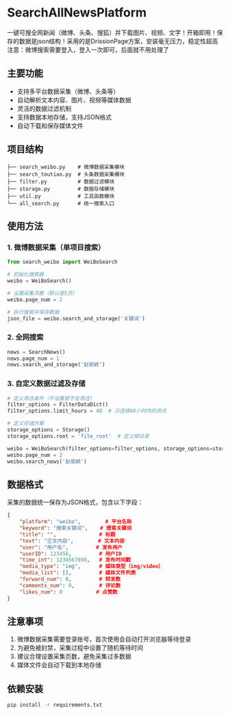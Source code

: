 # SearchAllNewsPlatform
一键可搜全网新闻（微博、头条、搜狐）并下载图片、视频、文字！开箱即用！保存的数据是json结构！采用的是DrissionPage方案，安装毫无压力，稳定性超高
注意：微博搜索需要登入，登入一次即可，后面就不用处理了

## 主要功能

- 支持多平台数据采集（微博、头条等）
- 自动解析文本内容、图片、视频等媒体数据
- 灵活的数据过滤机制
- 支持数据本地存储，支持JSON格式
- 自动下载和保存媒体文件

## 项目结构

```
├── search_weibo.py    # 微博数据采集模块
├── search_toutiao.py  # 头条数据采集模块
├── filter.py          # 数据过滤模块
├── storage.py         # 数据存储模块
├── util.py            # 工具函数模块
└── all_search.py      # 统一搜索入口
```

## 使用方法

### 1. 微博数据采集（单项目搜索）

```python
from search_weibo import WeiBoSearch

# 初始化搜索器
weibo = WeiBoSearch()

# 设置采集页数（默认是5页）
weibo.page_num = 2

# 执行搜索并保存数据
json_file = weibo.search_and_storage('关键词')
```

### 2. 全网搜索

```python
news = SearchNews()
news.page_num = 1
news.search_and_storage('赵丽颖')
```

### 3. 自定义数据过滤及存储

```python
# 定义筛选条件（不设置就不会筛选）
filter_options = FilterDataDict()
filter_options.limit_hours = 48  # 只选择48小时内的资讯

# 定义存储方案
storage_options = Storage()
storage_options.root = 'file_root'  # 定义根目录

weibo = WeiBoSearch(filter_options=filter_options, storage_options=storage_options)
weibo.page_num = 2
weibo.search_news('赵丽颖')
```

## 数据格式

采集的数据统一保存为JSON格式，包含以下字段：

```json
{
    "platform": "weibo",        # 平台名称
    "keyword": "搜索关键词",    # 搜索关键词
    "title": "",              # 标题
    "text": "正文内容",        # 文本内容
    "user": "用户名",         # 发布用户
    "userID": 123456,         # 用户ID
    "time_int": 1234567890,   # 发布时间戳
    "media_type": "img",      # 媒体类型（img/video）
    "media_list": [],         # 媒体文件列表
    "forward_num": 0,         # 转发数
    "comments_num": 0,        # 评论数
    "likes_num": 0           # 点赞数
}
```

## 注意事项

1. 微博数据采集需要登录账号，首次使用会自动打开浏览器等待登录
2. 为避免被封禁，采集过程中设置了随机等待时间
3. 建议合理设置采集页数，避免采集过多数据
4. 媒体文件会自动下载到本地存储

## 依赖安装

```bash
pip install -r requirements.txt
```
